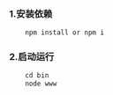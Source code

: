 

### 1.安装依赖

```javascript
	npm install or npm i
```

### 2.启动运行
```javascript
	cd bin
	node www
```
